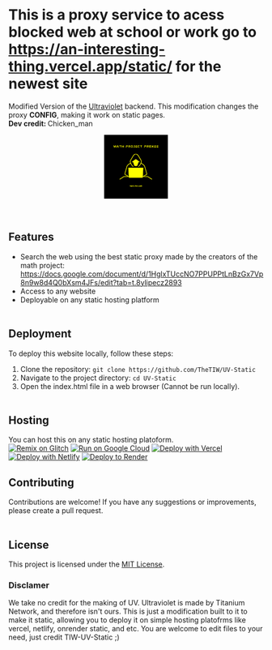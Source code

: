 # This is a proxy service to acess blocked web at school or work go to https://an-interesting-thing.vercel.app/static/ for the newest site

Modified Version of the <a href="https://github.com/titaniumnetwork-dev/Ultraviolet-App" target="blank">Ultraviolet</a> backend. This modification changes the proxy **CONFIG**, making it work on static pages. 
<br> <strong>  Dev credit: </strong>
Chicken_man  <center> 
<a> <img src="static/logo.png" style="width:25%; align-self:center;"> </img> </a> 
</center> <br>

## Features

- Search the web using the best static proxy made by the creators of the math project: https://docs.google.com/document/d/1HglxTUccNO7PPUPPtLnBzGx7Vp8n9w8d4Q0bXsm4JFs/edit?tab=t.8ylipecz2893
- Access to any website
- Deployable on any static hosting platform
<br><br>

## Deployment

To deploy this website locally, follow these steps:

1. Clone the repository: `git clone https://github.com/TheTIW/UV-Static`
2. Navigate to the project directory: `cd UV-Static`
3. Open the index.html file in a web browser (Cannot be run locally).
<br><br>

## Hosting

You can host this on any static hosting platoform. <br>
[![Remix on Glitch](https://binbashbanana.github.io/deploy-buttons/buttons/remade/glitch.svg)](https://glitch.com/edit/#!/import/github/TheTIW/UV-Static)
[![Run on Google Cloud](https://binbashbanana.github.io/deploy-buttons/buttons/remade/googlecloud.svg)](https://deploy.cloud.run/?git_repo=https://github.com/TheTIW/UV-Static)
[![Deploy with Vercel](https://binbashbanana.github.io/deploy-buttons/buttons/remade/vercel.svg)](https://vercel.com/new/clone?repository-url=https://github.com/TheTIW/UV-Static) 
[![Deploy with Netlify](https://binbashbanana.github.io/deploy-buttons/buttons/remade/netlify.svg)](https://app.netlify.com/start/deploy?repository=https://github.com/TheTIW/UV-Static)
[![Deploy to Render](https://binbashbanana.github.io/deploy-buttons/buttons/remade/render.svg)](https://render.com/deploy?repo=https://github.com/TheTIW/UV-Static)
## Contributing

Contributions are welcome! If you have any suggestions or improvements, please create a pull request.
<br><br>
## License

This project is licensed under the [MIT License](LICENSE).


### Disclamer
We take no credit for the making of UV. Ultraviolet is made by Titanium Network, and therefore isn't ours. This is just a modification built to it to make it static, allowing you to deploy it on simple hosting platofrms like vercel, netlify, onrender static, and etc. You are welcome to edit files to your need, just credit TIW-UV-Static ;)
